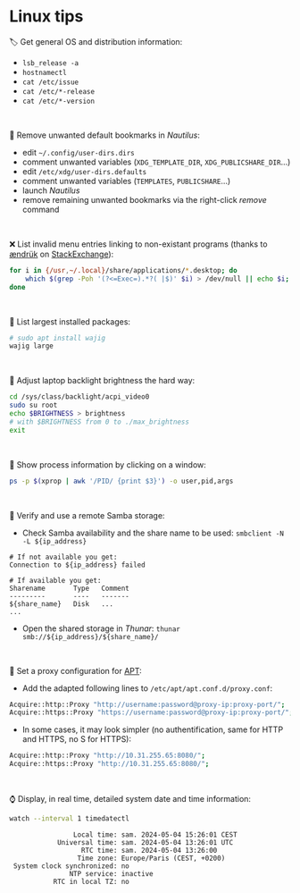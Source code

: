 # Linux tips

:label: Get general OS and distribution information:
- `lsb_release -a`
- `hostnamectl`
- `cat /etc/issue`
- `cat /etc/*-release`
- `cat /etc/*-version`

&nbsp;

:bookmark: Remove unwanted default bookmarks in _Nautilus_:
- edit `~/.config/user-dirs.dirs`
- comment unwanted variables (`XDG_TEMPLATE_DIR`, `XDG_PUBLICSHARE_DIR`...)
- edit `/etc/xdg/user-dirs.defaults`
- comment unwanted variables (`TEMPLATES`, `PUBLICSHARE`...)
- launch _Nautilus_
- remove remaining unwanted bookmarks via the right-click _remove_ command

&nbsp;

:x: List invalid menu entries linking to non-existant programs (thanks to [ændrük](https://askubuntu.com/users/1859/ændrük) on [StackExchange](https://askubuntu.com/questions/40884/how-can-i-remove-orphaned-start-menu-entries)): 
```bash
for i in {/usr,~/.local}/share/applications/*.desktop; do
    which $(grep -Poh '(?<=Exec=).*?( |$)' $i) > /dev/null || echo $i;
done
```

&nbsp;

:whale: List largest installed packages:
```bash
# sudo apt install wajig
wajig large
```
&nbsp;

:high_brightness: Adjust laptop backlight brightness the hard way:
```bash
cd /sys/class/backlight/acpi_video0
sudo su root
echo $BRIGHTNESS > brightness
# with $BRIGHTNESS from 0 to ./max_brightness
exit
```

&nbsp;

:lizard: Show process information by clicking on a window:
```bash
ps -p $(xprop | awk '/PID/ {print $3}') -o user,pid,args
```
&nbsp;

:tropical_drink: Verify and use a remote Samba storage:
- Check Samba availability and the share name to be used: `smbclient -N -L ${ip_address}`
```
# If not available you get:
Connection to ${ip_address} failed
```
```
# If available you get:
Sharename       Type   Comment
---------       ----   -------
${share_name}   Disk   ...
...
```
- Open the shared storage in _Thunar_: `thunar smb://${ip_address}/${share_name}/`

&nbsp;

:ping_pong: Set a proxy configuration for [APT](https://en.wikipedia.org/wiki/APT_%28software%29):
- Add the adapted following lines to `/etc/apt/apt.conf.d/proxy.conf`:
```sh
Acquire::http::Proxy "http://username:password@proxy-ip:proxy-port/";
Acquire::https::Proxy "https://username:password@proxy-ip:proxy-port/";
```
- In some cases, it may look simpler (no authentification, same for HTTP and HTTPS, no S for HTTPS):
```sh
Acquire::http::Proxy "http://10.31.255.65:8080/";
Acquire::https::Proxy "http://10.31.255.65:8080/";
```

&nbsp;

:watch: Display, in real time, detailed system date and time information:
```sh
watch --interval 1 timedatectl
```
```
                Local time: sam. 2024-05-04 15:26:01 CEST
            Universal time: sam. 2024-05-04 13:26:01 UTC
                  RTC time: sam. 2024-05-04 13:26:00
                 Time zone: Europe/Paris (CEST, +0200)
 System clock synchronized: no
               NTP service: inactive
           RTC in local TZ: no
```
